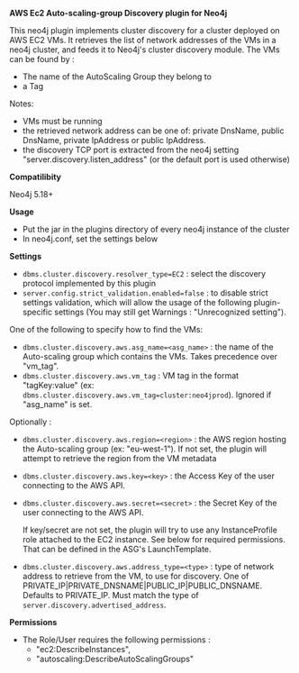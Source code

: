 
**AWS Ec2 Auto-scaling-group Discovery plugin for Neo4j**

This neo4j plugin implements cluster discovery for a cluster deployed on AWS EC2 VMs.
It retrieves the list of network addresses of the VMs in a neo4j cluster, and feeds it to Neo4j's cluster discovery module.
The VMs can be found by :
- The name of the AutoScaling Group they belong to
- a Tag

Notes:
- VMs must be running
- the retrieved network address can be one of: private DnsName, public DnsName, private IpAddress or public IpAddress.
- the discovery TCP port is extracted from the neo4j setting "server.discovery.listen_address" (or the default port is used otherwise)


**Compatilibity**

Neo4j 5.18+


**Usage**

- Put the jar in the plugins directory of every neo4j instance of the cluster
- In neo4j.conf, set the settings below


**Settings**

- `dbms.cluster.discovery.resolver_type=EC2`   : select the discovery protocol implemented by this plugin
- `server.config.strict_validation.enabled=false`  : to disable strict settings validation, which will allow the usage of the following plugin-specific settings (You may still get Warnings : "Unrecognized setting").

One of the following to specify how to find the VMs:
- `dbms.cluster.discovery.aws.asg_name=<asg_name>` : the name of the Auto-scaling group which contains the VMs. Takes precedence over "vm_tag".
- `dbms.cluster.discovery.aws.vm_tag`              : VM tag in the format "tagKey:value" (ex: `dbms.cluster.discovery.aws.vm_tag=cluster:neo4jprod`). Ignored if "asg_name" is set.

Optionally :
- `dbms.cluster.discovery.aws.region=<region>`     : the AWS region hosting the Auto-scaling group (ex: "eu-west-1"). If not set, the plugin will attempt to retrieve the region from the VM metadata

- `dbms.cluster.discovery.aws.key=<key>`           : the Access Key of the user connecting to the AWS API.
- `dbms.cluster.discovery.aws.secret=<secret>`     : the Secret Key of the user connecting to the AWS API.

  If key/secret are not set, the plugin will try to use any InstanceProfile role attached to the EC2 instance. See below for required permissions. That can be defined in the ASG's LaunchTemplate.

- `dbms.cluster.discovery.aws.address_type=<type>` : type of network address to retrieve from the VM, to use for discovery. One of PRIVATE_IP|PRIVATE_DNSNAME|PUBLIC_IP|PUBLIC_DNSNAME. Defaults to PRIVATE_IP. Must match the type of `server.discovery.advertised_address`.



**Permissions**

- The Role/User requires the following permissions :
  - "ec2:DescribeInstances",
  - "autoscaling:DescribeAutoScalingGroups"
